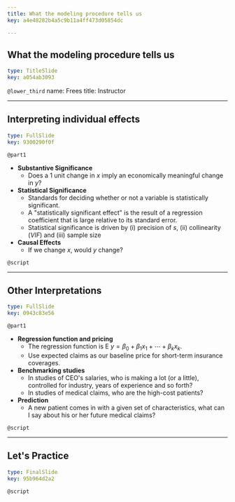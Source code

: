 ```yaml
---
title: What the modeling procedure tells us
key: a4e48282b4a5c9b11a4ff473d05854dc

---
```

## What the modeling procedure tells us

```yaml
type: TitleSlide
key: a054ab3093
```





`@lower_third`
name: Frees
title: Instructor




---
## Interpreting individual effects

```yaml
type: FullSlide
key: 9300290f0f
```

`@part1`
- **Substantive Significance**
    - Does a 1 unit change in $x$ imply an economically meaningful change in $y$?
- **Statistical Significance**
    - Standards for deciding whether or not a variable is statistically significant.
    - A "statistically significant effect" is the result of a  regression coefficient that is large relative to its standard error.
    - Statistical significance is driven by (i) precision of $s$, (ii) collinearity ($VIF$) and (iii) sample size
- **Causal Effects**
    - If we change $x$, would $y$ change?





`@script`




---
## Other Interpretations

```yaml
type: FullSlide
key: 0943c83e56
```

`@part1`
- **Regression function and pricing**
    - The regression function is $\mathrm{E~}y = \beta_0 + \beta_1 x_1 + \cdots +\beta _k x_k$.
    - Use expected claims as our baseline price for short-term insurance coverages.
- **Benchmarking studies**
    - In studies of CEO's salaries, who is making a lot (or a little), controlled for industry, years of experience and so
   forth?
    - In studies of medical claims, who are the high-cost patients?
- **Prediction**
    - A new patient comes in with a given set of characteristics, what can I say about his or her future medical claims?





`@script`




---
## Let's Practice

```yaml
type: FinalSlide
key: 95b964d2a2
```






`@script`



